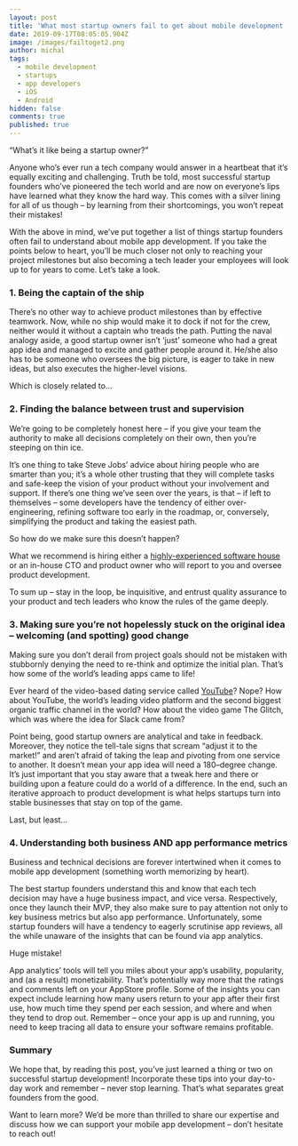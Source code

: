 ```yaml
---
layout: post
title: 'What most startup owners fail to get about mobile development '
date: 2019-09-17T08:05:05.904Z
image: /images/failtoget2.png
author: michal
tags:
  - mobile development
  - startups
  - app developers
  - iOS
  - Android
hidden: false
comments: true
published: true
---
```

“What’s it like being a startup owner?”

Anyone who’s ever run a tech company would answer in a heartbeat that it’s equally exciting and challenging. Truth be told, most successful startup founders who’ve pioneered the tech world and are now on everyone’s lips have learned what they know the hard way. This comes with a silver lining for all of us though – by learning from their shortcomings, you won’t repeat their mistakes!

With the above in mind, we’ve put together a list of things startup founders often fail to understand about mobile app development. If you take the points below to heart, you’ll be much closer not only to reaching your project milestones but also becoming a tech leader your employees will look up to for years to come. Let’s take a look.

### 1. Being the captain of the ship

There’s no other way to achieve product milestones than by effective teamwork. Now, while no ship would make it to dock if not for the crew, neither would it without a captain who treads the path. Putting the naval analogy aside, a good startup owner isn’t ‘just’ someone who had a great app idea and managed to excite and gather people around it.
He/she also has to be someone who oversees the big picture, is eager to take in new ideas, but also executes the higher-level visions. 

Which is closely related to...

### 2. Finding the balance between trust and supervision

We’re going to be completely honest here – if you give your team the authority to make all decisions completely on their own, then you’re steeping on thin ice.

It’s one thing to take Steve Jobs’ advice about hiring people who are smarter than you; it’s a whole other trusting that they will complete tasks and safe-keep the vision of your product without your involvement and support. If there’s one thing we’ve seen over the years, is that – if left to themselves – some developers have the tendency of either over-engineering, refining software too early in the roadmap, or, conversely, simplifying the product and taking the easiest path.

So how do we make sure this doesn’t happen?

What we recommend is hiring either a [highly-experienced software house](https://brightinventions.pl/) or an in-house CTO and product owner who will report to you and oversee product development.

To sum up – stay in the loop, be inquisitive, and entrust quality assurance to your product and tech leaders who know the rules of the game deeply.

### 3. Making sure you’re not hopelessly stuck on the original idea – welcoming (and spotting) good change

Making sure you don’t derail from project goals should not be mistaken with stubbornly denying the need to re-think and optimize the initial plan. That’s how some of the world’s leading apps came to life!

Ever heard of the video-based dating service called [YouTube](https://www.entrepreneur.com/article/308975)? Nope? How about YouTube, the world’s leading video platform and the second biggest organic traffic channel in the world? How about the video game The Glitch, which was where the idea for Slack came from?

Point being, good startup owners are analytical and take in feedback. Moreover, they notice the tell-tale signs that scream “adjust it to the market!” and aren’t afraid of taking the leap and pivoting from one service to another. It doesn’t mean your app idea will need a 180–degree change. It’s just important that you stay aware that a tweak here and there or building upon a feature could do a world of a difference.
In the end, such an iterative approach to product development is what helps startups turn into stable businesses that stay on top of the game.

Last, but least...

### 4. Understanding both business AND app performance metrics

Business and technical decisions are forever intertwined when it comes to mobile app development (something worth memorizing by heart).

The best startup founders understand this and know that each tech decision may have a huge business impact, and vice versa. Respectively, once they launch their MVP, they also make sure to pay attention not only to key business metrics but also app performance. Unfortunately, some startup founders will have a tendency to eagerly scrutinise app reviews, all the while unaware of the insights that can be found via app analytics.

Huge mistake!

App analytics’ tools will tell you miles about your app’s usability, popularity, and (as a result) monetizability. That’s potentially way more that the ratings and comments left on your AppStore profile. Some of the insights you can expect include learning how many users return to your app after their first use, how much time they spend per each session, and where and when they tend to drop out. Remember – once your app is up and running, you need to keep tracing all data to ensure your software remains profitable.

### Summary

We hope that, by reading this post, you’ve just learned a thing or two on successful startup development! Incorporate these tips into your day-to-day work and remember – never stop learning. That’s what separates great founders from the good.

Want to learn more? We’d be more than thrilled to share our expertise and discuss how we can support your mobile app development – don’t hesitate to reach out!
